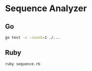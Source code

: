 # Sequence Analyzer

## Go

```sh
go test -v -count=1 ./...
```

## Ruby

```sh
ruby sequence.rb
```
